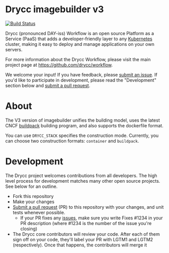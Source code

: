 # Drycc imagebuilder v3
[![Build Status](https://drone.drycc.cc/api/badges/drycc/imagebuilder/status.svg)](https://drone.drycc.cc/drycc/imagebuilder)

Drycc (pronounced DAY-iss) Workflow is an open source Platform as a Service (PaaS) that adds a developer-friendly layer to any [Kubernetes](http://kubernetes.io) cluster, making it easy to deploy and manage applications on your own servers.

For more information about the Drycc Workflow, please visit the main project page at https://github.com/drycc/workflow.

We welcome your input! If you have feedback, please [submit an issue][issues]. If you'd like to participate in development, please read the "Development" section below and [submit a pull request][prs].

# About

The V3 version of imagebuilder unifies the building model, uses the latest CNCF [buildpack](https://github.com/buildpacks) building program, and also supports the dockerfile format.

You can use `DRYCC_STACK` specifies the construction mode. Currently, you can choose two construction formats: `container` and `buildpack`.

# Development

The Drycc project welcomes contributions from all developers. The high level process for development matches many other open source projects. See below for an outline.

* Fork this repository
* Make your changes
* [Submit a pull request][prs] (PR) to this repository with your changes, and unit tests whenever possible.
  * If your PR fixes any [issues][issues], make sure you write Fixes #1234 in your PR description (where #1234 is the number of the issue you're closing)
* The Drycc core contributors will review your code. After each of them sign off on your code, they'll label your PR with LGTM1 and LGTM2 (respectively). Once that happens, the contributors will merge it

[issues]: https://github.com/drycc/imagebuilder/issues
[prs]: https://github.com/drycc/imagebuilder/pulls
[s3-api]: http://docs.aws.amazon.com/AmazonS3/latest/API/APIRest.html
